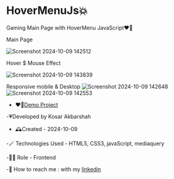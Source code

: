 # HoverMenuJs💥
Gaming Main Page with HoverMenu JavaScript❤️‍🔥

Main Page

![Screenshot 2024-10-09 142512](https://github.com/user-attachments/assets/40b9620c-ba09-47f8-a89e-29be95c002c4)

Hover $ Mouse Effect

![Screenshot 2024-10-09 143839](https://github.com/user-attachments/assets/a6b06120-6f1d-4cd9-8575-58f35e91e0e9)

Responsive mobile & Desktop
![Screenshot 2024-10-09 142648](https://github.com/user-attachments/assets/1193ef51-b48c-4265-9c2b-3fb3e4c5a34a)
![Screenshot 2024-10-09 142553](https://github.com/user-attachments/assets/1c2d4ef6-ef9f-4393-b47b-97f5ff6b43ed)


- ❤️‍🔥[Demo Project](https://kosarakbarshah.github.io/HoverMenuJs/)

-💗Developed by Kosar Akbarshah 

- 🕰️Created - 2024-10-09

-🪄 Technologies Used - HTML5, CSS3, javaScript, mediaquery

-👩‍💻 Role - Frontend 

-💭 How to reach me : with my [linkedin](https://www.linkedin.com/in/tara-akbarshah-22102b1b6/)


